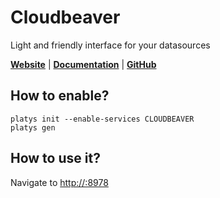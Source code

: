 # Cloudbeaver

Light and friendly interface for your datasources

**[Website](https://cloudbeaver.io/)** | **[Documentation](https://cloudbeaver.io/docs/)** | **[GitHub](https://github.com/dbeaver/cloudbeaver)**

## How to enable?

```
platys init --enable-services CLOUDBEAVER
platys gen
```

## How to use it?

Navigate to <http://:8978>